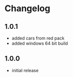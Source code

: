 # Changelog

## 1.0.1

* added cars from red pack
* added windows 64 bit build

## 1.0.0

* initial release
